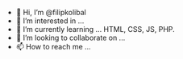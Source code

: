 - 👋 Hi, I’m @filipkolibal
- 👀 I’m interested in ... 
- 🌱 I’m currently learning ... HTML, CSS, JS, PHP.
- 💞️ I’m looking to collaborate on ...
- 📫 How to reach me ...

<!---
filipkolibal/filipkolibal is a ✨ special ✨ repository because its `README.md` (this file) appears on your GitHub profile.
You can click the Preview link to take a look at your changes.
--->
